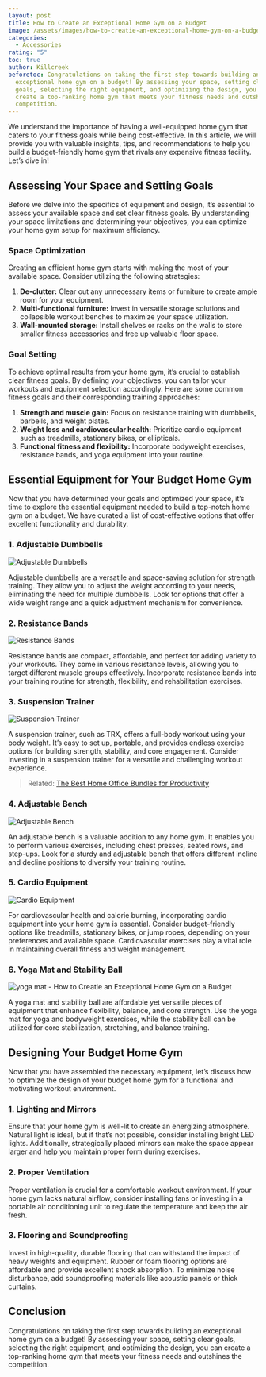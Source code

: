 ```yaml
---
layout: post
title: How to Create an Exceptional Home Gym on a Budget
image: /assets/images/how-to-creatie-an-exceptional-home-gym-on-a-budget.webp
categories:
  - Accessories
rating: "5"
toc: true
author: Killcreek
beforetoc: Congratulations on taking the first step towards building an
  exceptional home gym on a budget! By assessing your space, setting clear
  goals, selecting the right equipment, and optimizing the design, you can
  create a top-ranking home gym that meets your fitness needs and outshines the
  competition.
---
```

We understand the importance of having a well-equipped home gym that caters to your fitness goals while being cost-effective. In this article, we will provide you with valuable insights, tips, and recommendations to help you build a budget-friendly home gym that rivals any expensive fitness facility. Let’s dive in!



## Assessing Your Space and Setting Goals

Before we delve into the specifics of equipment and design, it’s essential to assess your available space and set clear fitness goals. By understanding your space limitations and determining your objectives, you can optimize your home gym setup for maximum efficiency.



### Space Optimization

Creating an efficient home gym starts with making the most of your available space. Consider utilizing the following strategies:



1. **De-clutter:** Clear out any unnecessary items or furniture to create ample room for your equipment.
2. **Multi-functional furniture:** Invest in versatile storage solutions and collapsible workout benches to maximize your space utilization.
3. **Wall-mounted storage:** Install shelves or racks on the walls to store smaller fitness accessories and free up valuable floor space.

### Goal Setting

To achieve optimal results from your home gym, it’s crucial to establish clear fitness goals. By defining your objectives, you can tailor your workouts and equipment selection accordingly. Here are some common fitness goals and their corresponding training approaches:

1. **Strength and muscle gain:** Focus on resistance training with dumbbells, barbells, and weight plates.
2. **Weight loss and cardiovascular health:** Prioritize cardio equipment such as treadmills, stationary bikes, or ellipticals.
3. **Functional fitness and flexibility:** Incorporate bodyweight exercises, resistance bands, and yoga equipment into your routine.

## Essential Equipment for Your Budget Home Gym

Now that you have determined your goals and optimized your space, it’s time to explore the essential equipment needed to build a top-notch home gym on a budget. We have curated a list of cost-effective options that offer excellent functionality and durability.



### 1. Adjustable Dumbbells

![Adjustable Dumbbells](/assets/images/adjustable-dumbbells.jpg)

Adjustable dumbbells are a versatile and space-saving solution for strength training. They allow you to adjust the weight according to your needs, eliminating the need for multiple dumbbells. Look for options that offer a wide weight range and a quick adjustment mechanism for convenience.



### 2. Resistance Bands

![Resistance Bands](/assets/images/resistance-bands.jpg)

Resistance bands are compact, affordable, and perfect for adding variety to your workouts. They come in various resistance levels, allowing you to target different muscle groups effectively. Incorporate resistance bands into your training routine for strength, flexibility, and rehabilitation exercises.



### 3. Suspension Trainer

![Suspension Trainer](/assets/images/suspension-trainer.webp)

A suspension trainer, such as TRX, offers a full-body workout using your body weight. It’s easy to set up, portable, and provides endless exercise options for building strength, stability, and core engagement. Consider investing in a suspension trainer for a versatile and challenging workout experience.



> Related: [The Best Home Office Bundles for Productivity](https://bundledeals.xyz/best-home-office-bundles)

### 4. Adjustable Bench

![Adjustable Bench](/assets/images/adjustable-bench.jpg)

An adjustable bench is a valuable addition to any home gym. It enables you to perform various exercises, including chest presses, seated rows, and step-ups. Look for a sturdy and adjustable bench that offers different incline and decline positions to diversify your training routine.



### 5. Cardio Equipment

![ Cardio Equipment](/assets/images/cardio-equipment.jpg)

For cardiovascular health and calorie burning, incorporating cardio equipment into your home gym is essential. Consider budget-friendly options like treadmills, stationary bikes, or jump ropes, depending on your preferences and available space. Cardiovascular exercises play a vital role in maintaining overall fitness and weight management.



### 6. Yoga Mat and Stability Ball

![yoga mat - How to Creatie an Exceptional Home Gym on a Budget](/assets/images/yoga-mat.jpg)

A yoga mat and stability ball are affordable yet versatile pieces of equipment that enhance flexibility, balance, and core strength. Use the yoga mat for yoga and bodyweight exercises, while the stability ball can be utilized for core stabilization, stretching, and balance training.



## Designing Your Budget Home Gym

Now that you have assembled the necessary equipment, let’s discuss how to optimize the design of your budget home gym for a functional and motivating workout environment.



### 1. Lighting and Mirrors

Ensure that your home gym is well-lit to create an energizing atmosphere. Natural light is ideal, but if that’s not possible, consider installing bright LED lights. Additionally, strategically placed mirrors can make the space appear larger and help you maintain proper form during exercises.



### 2. Proper Ventilation

Proper ventilation is crucial for a comfortable workout environment. If your home gym lacks natural airflow, consider installing fans or investing in a portable air conditioning unit to regulate the temperature and keep the air fresh.



### 3. Flooring and Soundproofing

Invest in high-quality, durable flooring that can withstand the impact of heavy weights and equipment. Rubber or foam flooring options are affordable and provide excellent shock absorption. To minimize noise disturbance, add soundproofing materials like acoustic panels or thick curtains.



## Conclusion

Congratulations on taking the first step towards building an exceptional home gym on a budget! By assessing your space, setting clear goals, selecting the right equipment, and optimizing the design, you can create a top-ranking home gym that meets your fitness needs and outshines the competition.

<!--EndFragment-->